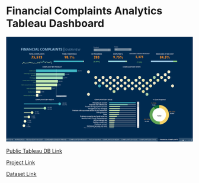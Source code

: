 
# Financial Complaints Analytics Tableau Dashboard

<img src= "https://github.com/Rajat6697/Tableau-Projects/blob/7a6589b9a6fff06a4b25ca3452b7d95b819f4166/9.%20Financial%20Complaints%20Analytics/Financial_complaints_db.png" >

<a href= "https://public.tableau.com/app/profile/rajat.verma6162/viz/FinancialComplaintDB/FINANCIALCOMPLAINTS?publish=yes" > Public Tableau DB Link </a>

<a href= "https://github.com/Rajat6697/Tableau-Projects/tree/main/9.%20Financial%20Complaints%20Analytics"> Project Link </a>

<a href= "https://github.com/Rajat6697/Tableau-Projects/blob/7a6589b9a6fff06a4b25ca3452b7d95b819f4166/9.%20Financial%20Complaints%20Analytics/Financial%20Consumer%20Complaints.csv"> Dataset Link </a>
